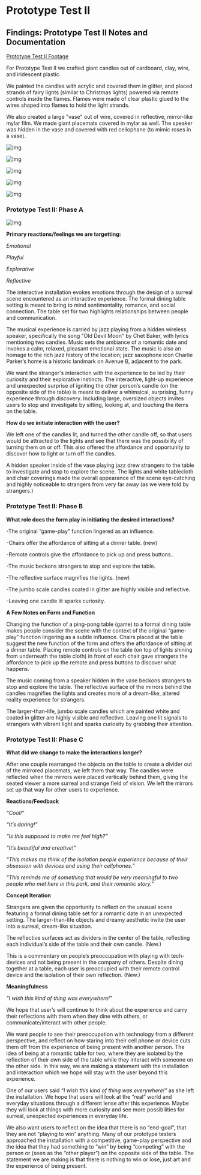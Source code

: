 # Prototype Test II

## Findings: Prototype Test II Notes and Documentation

[Prototype Test II Footage](https://drive.google.com/a/newschool.edu/file/d/1Nz5iqj0qb5GbPiJ6AudZ57LmWn1qfuNE/view?usp=drivesdk)

For Prototype Test II we crafted giant candles out of cardboard, clay, wire, and iridescent plastic. 

We painted the candles with acrylic and covered them in glitter, and placed strands of fairy lights (similar to Christmas lights) powered via remote controls inside the flames. Flames were made of clear plastic glued to the wires shaped into flames to hold the light strands.

We also created a large "vase" out of wire, covered in reflective, mirror-like mylar film. We made giant placemats covered in mylar as well. The speaker was hidden in the vase and covered with red cellophane (to mimic roses in a vase).

![img](img/making1.jpeg)

![img](img/making2.jpeg)

![img](img/making3.jpeg)

![img](img/making4.jpeg)

![img](img/making5.jpeg)


### Prototype Test II: Phase A

![img](img/phase1.jpeg)

**Primary reactions/feelings we are targetting:**

*Emotional*

*Playful*

*Explorative*

*Reflective*

The interactive installation evokes emotions through the design of a surreal scene encountered as an interactive experience. The formal dining table setting is meant to bring to mind sentimentality, romance, and social connection. The table set for two highlights relationships between people and communication. 

The musical experience is carried by jazz playing from a hidden wireless speaker, specifically the song "Old Devil Moon" by Chet Baker, with lyrics mentioning two candles. Music sets the ambiance of a romantic date and invokes a calm, relaxed, pleasant emotional state. 
The music is also an homage to the rich jazz history of the location; jazz saxophone icon Charlie Parker’s home is a historic landmark on Avenue B, adjacent to the park.

We want the stranger's interaction with the experience to be led by their curiosity and their explorative instincts. The interactive, light-up experience and unexpected surprise of igniting the other person’s candle (on the opposite side of the table) is meant to deliver a whimsical, surprising, funny experience through discovery. Including large, oversized objects invites users to stop and investigate by sitting, looking at, and touching the items on the table.

**How do we initiate interaction with the user?**

We left one of the candles lit, and turned the other candle off, so that users would be attracted to the lights and see that there was the possibility of turning them on or off. This also offered the affordance and opportunity to discover how to light or turn off the candles. 

A hidden speaker inside of the vase playing jazz drew strangers to the table to investigate and stop to explore the scene. The lights and white tablecloth and chair coverings made the overall appearance of the scene eye-catching and highly noticeable to strangers from very far away (as we were told by strangers.)

### Prototype Test II: Phase B

**What role does the form play in initiating the desired interactions?**

-The original “game-play” function lingered as an influence. 

-Chairs offer the affordance of sitting at a dinner table. (new)

-Remote controls give the affordance to pick up and press buttons.. 

-The music beckons strangers to stop and explore the table. 

-The reflective surface magnifies the lights. (new)

-The jumbo scale candles coated in glitter are highly visible and reflective.

-Leaving one candle lit sparks curiosity.

**A Few Notes on Form and Function**

Changing the function of a ping-pong table (game) to a formal dining table makes people consider the scene with the context of the original “game-play” function lingering as a subtle influence. 
Chairs placed at the table suggest the new function of the form and offers the affordance of sitting at a dinner table. Placing remote controls on the table (on top of lights shining from underneath the table cloth) in front of each chair gave strangers the affordance to pick up the remote and press buttons to discover what happens. 

The music coming from a speaker hidden in the vase beckons strangers to stop and explore the table. 
The reflective surface of the mirrors behind the candles magnifies the lights and creates more of a dream-like, altered reality experience for strangers. 

The larger-than-life, jumbo scale candles which are painted white and coated in glitter are highly visible and reflective. Leaving one lit signals to strangers with vibrant light and sparks curiosity by grabbing their attention.

### Prototype Test II: Phase C

**What did we change to make the interactions longer?**

After one couple rearranged the objects on the table to create a divider out of the mirrored placemats, we left them that way. The candles were reflected when the mirrors were placed vertically behind them, giving the seated viewer a more surreal and strange field of vision. We left the mirrors set up that way for other users to experience.  

**Reactions/Feedback**

*“Cool!”*

*“It’s daring!”*

*“Is this supposed to make me feel high?”*

*“It’s beautiful and creative!”*

*“This makes me think of the isolation people experience because of their obsession with devices and using their cellphones.”*

*“This reminds me of something that would be very meaningful to two people who met here in this park, and their romantic story.”*

**Concept Iteration**

Strangers are given the opportunity to reflect on the unusual scene featuring a formal dining table set for a romantic date in an unexpected setting. The larger-than-life objects and dreamy aesthetic invite the user into a surreal, dream-like situation. 

The reflective surfaces act as dividers in the center of the table, reflecting each individual’s side of the table and their own candle. (New.)

This is a commentary on people’s preoccupation with playing with tech-devices and not being present in the company of others. Despite dining together at a table, each user is preoccupied with their remote control device and the isolation of their own reflection. (New.)

**Meaningfulness**

*“I wish this kind of thing was everywhere!”*

We hope that user’s will continue to think about the experience and carry their reflections with them when they dine with others, or communicate/interact with other people. 

We want people to see their preoccupation with technology from a different perspective, and reflect on how staring into their cell phone or device cuts them off from the experience of being present with another person.  The idea of being at a romantic table for two, where they are isolated by the reflection of their own side of the table while they interact with someone on the other side. In this way, we are making a statement with the installation and interaction which we hope will stay with the user beyond this experience. 

One of our users said *“I wish this kind of thing was everywhere!”* as she left the installation.  We hope that users will look at the “real” world and everyday situations through a different lense after this experience. Maybe they will look at things with more curiosity and see more possibilities for surreal, unexpected experiences in everyday life. 

We also want users to reflect on the idea that there is no “end-goal”, that they are not “playing to win”  anything. 
Many of our prototype testers approached the installation with a competitive, game-play perspective and the idea that they had something to “win” by being “competing” with the person or (seen as the “other player”) on the opposite side of the table. The statement we are making is that there is nothing to win or lose, just art and the experience of being present. 









